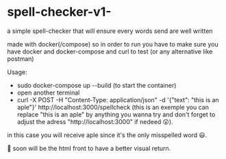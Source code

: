 # spell-checker-v1-
a simple spell-checker that will ensure every words send are well written

made with docker(/compose) so in order to run you have to make sure you have docker and docker-compose and curl to test (or any alternative like postman)

Usage:
- sudo docker-compose up --build (to start the container)
- open another terminal
- curl -X POST -H "Content-Type: application/json" -d '{"text": "this is an aple"}' http://localhost:3000/spellcheck (this is an exemple you can replace "this is an aple" by anything you wanna try and don't forget to adjust the adress "http://localhost:3000" if nedeed 😲).

in this case you will receive aple since it's the only misspelled word 😃.

🤫 soon will be the html front to have a better visual return.
